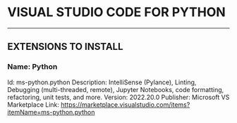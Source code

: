 # VISUAL STUDIO CODE FOR PYTHON


---


## EXTENSIONS TO INSTALL

### Name: Python
Id: ms-python.python
Description: IntelliSense (Pylance), Linting, Debugging (multi-threaded, remote), Jupyter Notebooks, code formatting, refactoring, unit tests, and more.
Version: 2022.20.0
Publisher: Microsoft
VS Marketplace Link: https://marketplace.visualstudio.com/items?itemName=ms-python.python

